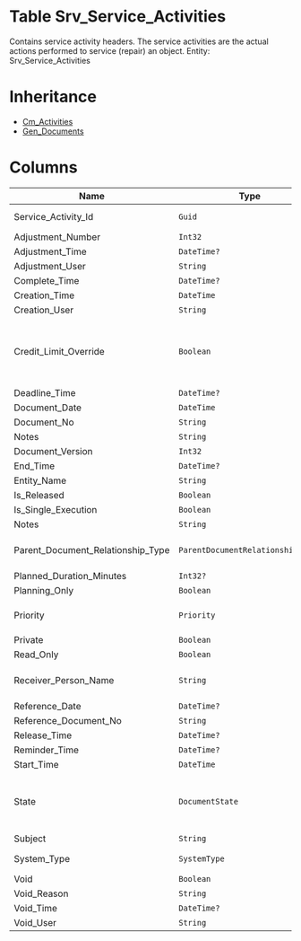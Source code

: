 # Table Srv_Service_Activities

Contains service activity headers. The service activities are the actual actions performed to service (repair) an object. Entity: Srv_Service_Activities

# Inheritance

* [Cm_Activities](Cm_Activities.md)
* [Gen_Documents](Gen_Documents.md)

# Columns

| Name | Type | Value | Description |
| - | - | - | --- |
|Service_Activity_Id|`Guid`|`PK`, Readonly||
|Adjustment_Number|`Int32`|Readonly||
|Adjustment_Time|`DateTime?`|Readonly||
|Adjustment_User|`String`|Readonly||
|Complete_Time|`DateTime?`|Readonly||
|Creation_Time|`DateTime`|Readonly||
|Creation_User|`String`|Readonly||
|Credit_Limit_Override|`Boolean`||Specifies a value, which would be provided to SalesOrder.CreditLimitOverride, when generating SalesOrder. `Required` `Default(false)` `Filter(eq)` |
|Deadline_Time|`DateTime?`|||
|Document_Date|`DateTime`|||
|Document_No|`String`|||
|Notes|`String`|||
|Document_Version|`Int32`|Readonly||
|End_Time|`DateTime?`|||
|Entity_Name|`String`|Readonly||
|Is_Released|`Boolean`|Readonly||
|Is_Single_Execution|`Boolean`|Readonly||
|Notes|`String`|||
|Parent_Document_Relationship_Type|`ParentDocumentRelationshipType?`|Allowed: `S`, `N`, Readonly||
|Planned_Duration_Minutes|`Int32?`|||
|Planning_Only|`Boolean`|Readonly||
|Priority|`Priority`|Allowed: `1`, `2`, `3`, `4`, `5`||
|Private|`Boolean`|||
|Read_Only|`Boolean`|Readonly||
|Receiver_Person_Name|`String`||Copy of the name of the receiver at the time the activity was signed. `Filter(like)` |
|Reference_Date|`DateTime?`|||
|Reference_Document_No|`String`|||
|Release_Time|`DateTime?`|Readonly||
|Reminder_Time|`DateTime?`|||
|Start_Time|`DateTime`|||
|State|`DocumentState`|Allowed: `0`, `5`, `10`, `20`, `30`, `40`, `50`, Readonly||
|Subject|`String`|||
|System_Type|`SystemType`|Allowed: `C`, `M`, `T`||
|Void|`Boolean`|Readonly||
|Void_Reason|`String`|Readonly||
|Void_Time|`DateTime?`|Readonly||
|Void_User|`String`|Readonly||
